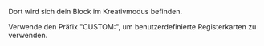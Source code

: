 Dort wird sich dein Block im Kreativmodus befinden.

Verwende den Präfix "CUSTOM:", um benutzerdefinierte Registerkarten zu verwenden.